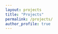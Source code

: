 ```yaml
---
layout: projects
title: "Projects"
permalink: /projects/
author_profile: true
---
```

<!-- 
## Featured Projects

### [Sun-Tracking Solar System](/projects/sun-tracker/)
Maximizes solar yield by auto-aligning panels with the sun.
### [Pay-As-You-Use Distributed Solar](/projects/payg-solar/)
Affordable, token-based electricity for underserved areas.
### [ChromaSign Sharespace – LED Billboard Engine](/projects/chromasign/)
Custom signage system powering real LED displays in SA. -->